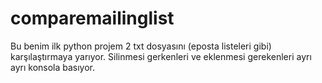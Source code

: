 # comparemailinglist
Bu benim ilk python projem
2 txt dosyasını (eposta listeleri gibi) karşılaştırmaya yarıyor.
Silinmesi gerkenleri ve eklenmesi gerekenleri ayrı ayrı konsola basıyor.
